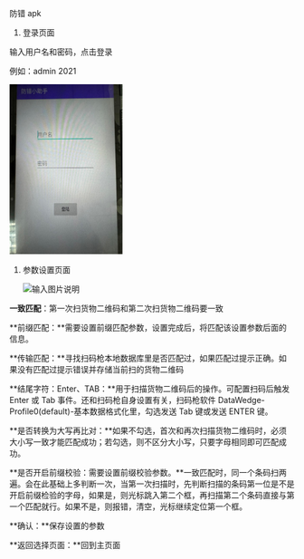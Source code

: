 防错 apk

1. 登录页面

输入用户名和密码，点击登录

例如：admin 2021

<img style="width:200px;height:300px" src="./image/1.png" alt="输入图片说明" />

1. 参数设置页面

   <img style="width:200px;height:300px" src="./image/2.png" alt="输入图片说明" />

**一致匹配**：第一次扫货物二维码和第二次扫货物二维码要一致

**前缀匹配：**需要设置前缀匹配参数，设置完成后，将匹配该设置参数后面的信息。

**传输匹配：**寻找扫码枪本地数据库里是否匹配过，如果匹配过提示正确。如果没有匹配过提示错误并存储当前扫的货物二维码

**结尾字符：Enter、TAB：**用于扫描货物二维码后的操作。可配置扫码后触发 Enter 或 Tab 事件。还和扫码枪自身设置有关，扫码枪软件 DataWedge-Profile0(default)-基本数据格式化里，勾选发送 Tab 键或发送 ENTER 键。

**是否转换为大写再比对：**如果不勾选，首次和再次扫描货物二维码时，必须大小写一致才能匹配成功；若勾选，则不区分大小写，只要字母相同即可匹配成功。

**是否开启前缀校验：需要设置前缀校验参数。**一致匹配时，同一个条码扫两遍。会在此基础上多判断一次，当第一次扫描时，先判断扫描的条码第一位是不是开启前缀检验的字母，如果是，则光标跳入第二个框，再扫描第二个条码直接与第一个匹配就行。如果不是，则报错，清空，光标继续定位第一个框。

**确认：**保存设置的参数

**返回选择页面：**回到主页面

